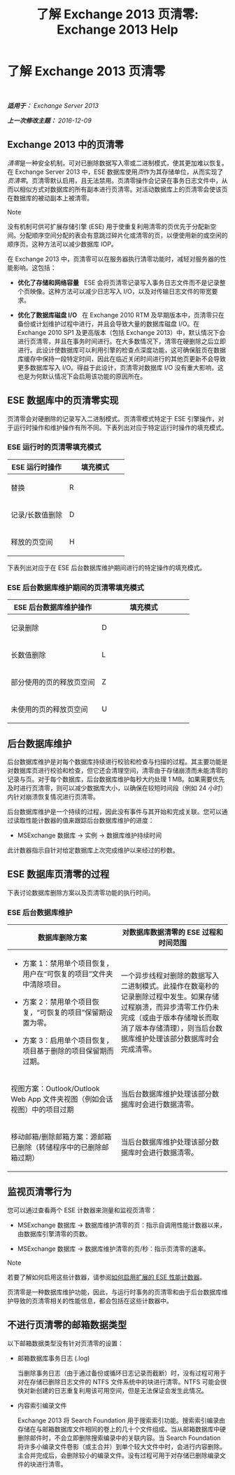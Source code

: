 ﻿---
title: '了解 Exchange 2013 页清零: Exchange 2013 Help'
TOCTitle: 了解 Exchange 2013 页清零
ms:assetid: 0ca7b188-efbc-4c0d-bcfe-5138cffc803c
ms:mtpsurl: https://technet.microsoft.com/zh-cn/library/Gg549096(v=EXCHG.150)
ms:contentKeyID: 61642435
ms.date: 01/11/2018
mtps_version: v=EXCHG.150
ms.translationtype: HT
---

# 了解 Exchange 2013 页清零

 

_**适用于：** Exchange Server 2013_

_**上一次修改主题：** 2016-12-09_

## Exchange 2013 中的页清零

*清零*是一种安全机制，可对已删除数据写入零或二进制模式，使其更加难以恢复。在 Exchange Server 2013 中，ESE 数据库使用*页*作为其存储单位，从而实现了*页清零*。页清零默认启用，且无法禁用。页清零操作会记录在事务日志文件中，从而以相似方式对数据库的所有副本进行页清零。对活动数据库上的页清零会使该页在数据库的被动副本上被清零。

> [!NOTE]
> 没有机制可供可扩展存储引擎 (ESE) 用于使重复利用清零的页优先于分配新空间。分配顺序空间分配的表会有意跳过碎片化或清零的页，以便使用新的或空闲的顺序页。这种方法可以减少数据库 IOP。


在 Exchange 2013 中，页清零可以在服务器执行清零功能时，减轻对服务器的性能影响。这包括：

  - **优化了存储和网络容量**   ESE 会将页清零记录写入事务日志文件而不是记录整个页映像。这种方法可以减少日志写入 I/O，以及对传输日志文件的带宽要求。

  - **优化了数据库磁盘 I/O**   在 Exchange 2010 RTM 及早期版本中，页清零只在备份或计划维护过程中进行，并且会导致大量的数据库磁盘 I/O。在 Exchange 2010 SP1 及更高版本（包括 Exchange 2013）中，默认情况下会进行页清零，并且在事务时间进行。在大多数情况下，清零在硬删除之后立即进行。此设计使数据库可以利用引擎的检查点深度功能，这可确保脏页在数据库缓存中保持一段特定时间，因此在临近关闭时间进行的其他页更新不会导致更多数据库写入 I/O。得益于此设计，页清零对数据库 I/O 没有重大影响，这也是为何默认情况下会启用该功能的原因所在。

## ESE 数据库中的页清零实现

页清零会对硬删除的记录写入二进制模式。页清零模式特定于 ESE 引擎操作，对于运行时操作和维护操作有所不同。下表列出对应于特定运行时操作的填充模式。

### ESE 运行时的页清零填充模式

<table>
<colgroup>
<col style="width: 50%" />
<col style="width: 50%" />
</colgroup>
<thead>
<tr class="header">
<th>ESE 运行时操作</th>
<th>填充模式</th>
</tr>
</thead>
<tbody>
<tr class="odd">
<td><p>替换</p></td>
<td><p>R</p></td>
</tr>
<tr class="even">
<td><p>记录/长数值删除</p></td>
<td><p>D</p></td>
</tr>
<tr class="odd">
<td><p>释放的页空间</p></td>
<td><p>H</p></td>
</tr>
</tbody>
</table>


下表列出对应于在 ESE 后台数据库维护期间进行的特定操作的填充模式。

### ESE 后台数据库维护期间的页清零填充模式

<table>
<colgroup>
<col style="width: 50%" />
<col style="width: 50%" />
</colgroup>
<thead>
<tr class="header">
<th>ESE 后台数据库维护操作</th>
<th>填充模式</th>
</tr>
</thead>
<tbody>
<tr class="odd">
<td><p>记录删除</p></td>
<td><p>D</p></td>
</tr>
<tr class="even">
<td><p>长数值删除</p></td>
<td><p>L</p></td>
</tr>
<tr class="odd">
<td><p>部分使用的页的释放页空间</p></td>
<td><p>Z</p></td>
</tr>
<tr class="even">
<td><p>未使用的页的释放页空间</p></td>
<td><p>U</p></td>
</tr>
</tbody>
</table>


## 后台数据库维护

后台数据库维护是对每个数据库持续进行校验和检查与扫描的过程。其主要功能是对数据库页进行校验和检查，但它还会清理空间，清零由于存储崩溃而未能清零的记录与页。对于每个数据库，后台数据库维护每秒大约处理 1 MB。如果需要优先及时进行页清零，则可以减少数据库大小，以确保在较短时间段（例如 24 小时）内针对崩溃恢复情况进行页清零。

后台数据库维护是一个持续的过程，因此没有事件与其开始和完成关联。您可以通过读取性能计数器的值来跟踪后台数据库维护的进度：

  - MSExchange 数据库 -\> 实例 -\> 数据库维护持续时间

此计数器指示自针对给定数据库上次完成维护以来经过的秒数。

## ESE 数据库页清零的过程

下表讨论数据库删除方案以及页清零功能的执行时间。

### ESE 后台数据库维护

<table>
<colgroup>
<col style="width: 50%" />
<col style="width: 50%" />
</colgroup>
<thead>
<tr class="header">
<th>数据库删除方案</th>
<th>对数据库数据清零的 ESE 过程和时间范围</th>
</tr>
</thead>
<tbody>
<tr class="odd">
<td><ul>
<li><p>方案 1：禁用单个项目恢复，用户在“可恢复的项目”文件夹中清除项目。</p></li>
<li><p>方案 2：禁用单个项目恢复，“可恢复的项目”保留期设置为零。</p></li>
<li><p>方案 3：启用单个项目恢复，项目基于删除的项目保留期而过期。</p></li>
</ul></td>
<td><p>一个异步线程对删除的数据写入二进制模式。此操作在数毫秒的记录删除过程中发生。如果存储过程崩溃，而异步清零工作仍未完成（或由于版本存储增长而取消了版本存储清理），则当后台数据库维护处理该部分数据库时会完成清零。</p></td>
</tr>
<tr class="even">
<td><p>视图方案：Outlook/Outlook Web App 文件夹视图（例如会话视图）中的项目过期</p></td>
<td><p>当后台数据库维护处理该部分数据库时会进行数据清零。</p></td>
</tr>
<tr class="odd">
<td><p>移动邮箱/删除邮箱方案：源邮箱已删除（转储程序中的已删除邮箱过期）</p></td>
<td><p>当后台数据库维护处理该部分数据库时会进行数据清零。</p></td>
</tr>
</tbody>
</table>


## 监视页清零行为

您可以通过查看两个 ESE 计数器来测量和监视页清零：

  - MSExchange 数据库 -\> 数据库维护清零的页：指示自调用性能计数器以来，由数据库引擎清零的页数。

  - MSExchange 数据库 -\> 数据库维护清零的页/秒：指示页清零的速率。

> [!NOTE]
> 若要了解如何启用这些计数器，请参阅<a href="https://go.microsoft.com/fwlink/p/?linkid=101194">如何启用扩展的 ESE 性能计数器</a>。


页清零是一种数据库维护功能，因此，与运行时事务的页清零和由于后台数据库维护导致的页清零相关的性能信息，都会包括在这些计数器中。

## 不进行页清零的邮箱数据类型

以下邮箱数据类型没有针对页清零的设置：

  - 邮箱数据库事务日志 (.log)
    
    当删除事务日志（由于通过备份或循环日志记录而截断）时，没有过程可用于对在存储已删除日志文件的 NTFS 文件系统中的块进行清零。NTFS 可能会很快对新创建的日志重复利用该可用空间，但是无法保证会发生此情况。

  - 内容索引编录文件
    
    Exchange 2013 将 Search Foundation 用于搜索索引功能。搜索索引编录由存储在与邮箱数据库文件相同的卷上的几十个文件组成。当从邮箱数据库中硬删除邮件时，不会立即删除搜索编录中的关联内容。当 Search Foundation 将许多小编录文件卷影（或主合并）到单个较大文件中时，会进行内容删除。主合并完成后，会删除较小的编录文件。没有过程可用于对存储已删除编录文件的块进行清零。

